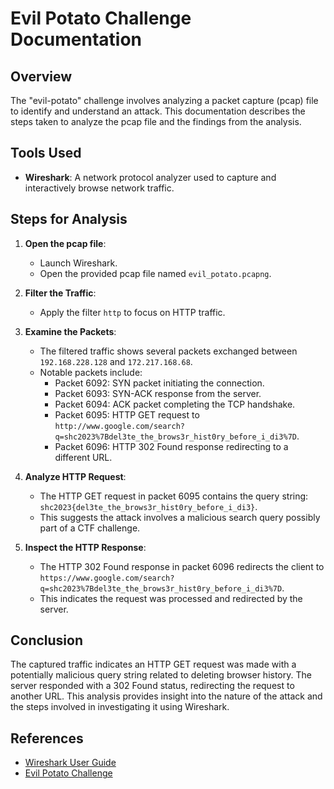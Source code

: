 # Evil Potato Challenge Documentation

## Overview

The "evil-potato" challenge involves analyzing a packet capture (pcap) file to identify and understand an attack. This documentation describes the steps taken to analyze the pcap file and the findings from the analysis.

## Tools Used

- **Wireshark**: A network protocol analyzer used to capture and interactively browse network traffic.

## Steps for Analysis

1. **Open the pcap file**:
    - Launch Wireshark.
    - Open the provided pcap file named `evil_potato.pcapng`.

2. **Filter the Traffic**:
    - Apply the filter `http` to focus on HTTP traffic.

3. **Examine the Packets**:
    - The filtered traffic shows several packets exchanged between `192.168.228.128` and `172.217.168.68`.
    - Notable packets include:
        - Packet 6092: SYN packet initiating the connection.
        - Packet 6093: SYN-ACK response from the server.
        - Packet 6094: ACK packet completing the TCP handshake.
        - Packet 6095: HTTP GET request to `http://www.google.com/search?q=shc2023%7Bdel3te_the_brows3r_hist0ry_before_i_di3%7D`.
        - Packet 6096: HTTP 302 Found response redirecting to a different URL.

4. **Analyze HTTP Request**:
    - The HTTP GET request in packet 6095 contains the query string: `shc2023{del3te_the_brows3r_hist0ry_before_i_di3}`.
    - This suggests the attack involves a malicious search query possibly part of a CTF challenge.

5. **Inspect the HTTP Response**:
    - The HTTP 302 Found response in packet 6096 redirects the client to `https://www.google.com/search?q=shc2023%7Bdel3te_the_brows3r_hist0ry_before_i_di3%7D`.
    - This indicates the request was processed and redirected by the server.

## Conclusion

The captured traffic indicates an HTTP GET request was made with a potentially malicious query string related to deleting browser history. The server responded with a 302 Found status, redirecting the request to another URL. This analysis provides insight into the nature of the attack and the steps involved in investigating it using Wireshark.

## References

- [Wireshark User Guide](https://www.wireshark.org/docs/wsug_html_chunked/)
- [Evil Potato Challenge](https://library.m0unt41n.ch/challenges/evil-potato)